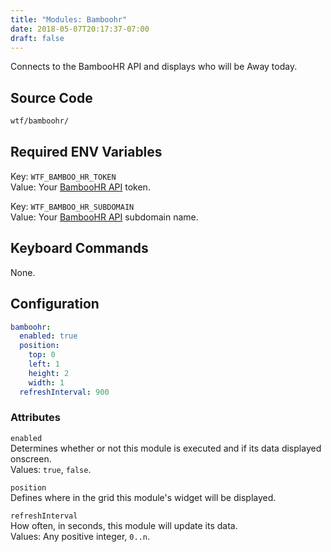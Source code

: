 ```yaml
---
title: "Modules: Bamboohr"
date: 2018-05-07T20:17:37-07:00
draft: false
---
```


Connects to the BambooHR API and displays who will be Away today.

## Source Code

```bash
wtf/bamboohr/
```

## Required ENV Variables

<span class="caption">Key:</span> `WTF_BAMBOO_HR_TOKEN` <br />
<span class="caption">Value:</span> Your <a href="https://www.bamboohr.com/api/documentation/">BambooHR API</a> token.

<span class="caption">Key:</span> `WTF_BAMBOO_HR_SUBDOMAIN` <br />
<span class="caption">Value:</span> Your <a href="https://www.bamboohr.com/api/documentation/">BambooHR API</a> subdomain name.

## Keyboard Commands

None.

## Configuration

```yaml
bamboohr:
  enabled: true
  position:
    top: 0
    left: 1
    height: 2
    width: 1
  refreshInterval: 900
```

### Attributes

`enabled` <br />
Determines whether or not this module is executed and if its data displayed onscreen. <br />
Values: `true`, `false`.

`position` <br />
Defines where in the grid this module's widget will be displayed. <br />

`refreshInterval` <br />
How often, in seconds, this module will update its data. <br />
Values: Any positive integer, `0..n`.
